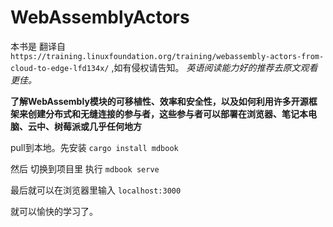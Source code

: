 # WebAssemblyActors

本书是 翻译自  `https://training.linuxfoundation.org/training/webassembly-actors-from-cloud-to-edge-lfd134x/` ,如有侵权请告知。
*英语阅读能力好的推荐去原文观看更佳。*


**了解WebAssembly模块的可移植性、效率和安全性，以及如何利用许多开源框架来创建分布式和无缝连接的参与者，这些参与者可以部署在浏览器、笔记本电脑、云中、树莓派或几乎任何地方**


pull到本地。先安装 `cargo install mdbook`


然后 切换到项目里 执行 `mdbook serve`


最后就可以在浏览器里输入 `localhost:3000`


就可以愉快的学习了。
